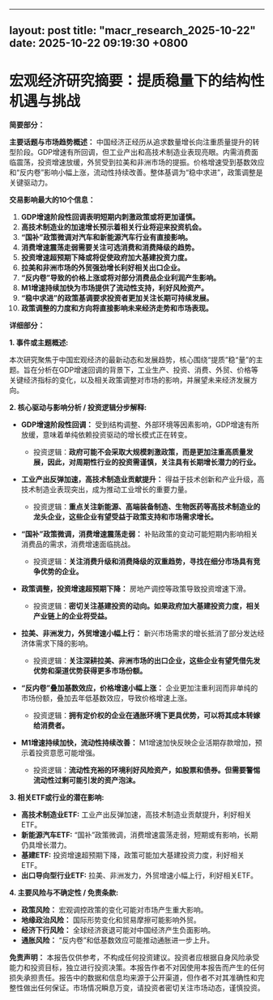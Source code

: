 
--- 
layout: post
title: "macr_research_2025-10-22"
date: 2025-10-22 09:19:30 +0800
--- 

# 宏观经济研究摘要：提质稳量下的结构性机遇与挑战

**简要部分：**

**主要话题与市场趋势概述：** 中国经济正经历从追求数量增长向注重质量提升的转型阶段。GDP增速有所回调，但工业产出和高技术制造业表现亮眼。内需消费面临震荡，投资增速放缓，外贸受到拉美和非洲市场的提振。价格增速受到基数效应和“反内卷”影响小幅上涨，流动性持续改善。整体基调为“稳中求进”，政策调整是关键驱动力。

**交易影响最大的10个信息：**

1. **GDP增速阶段性回调表明短期内刺激政策或将更加谨慎。**
2. **高技术制造业的加速增长预示着相关行业将迎来投资机会。**
3. **“国补”政策微调对汽车和新能源汽车行业有直接影响。**
4. **消费增速震荡走弱需要关注可选消费和消费降级的趋势。**
5. **投资增速超预期下降或将促使政府加大基建投资力度。**
6. **拉美和非洲市场的外贸强劲增长利好相关出口企业。**
7. **“反内卷”导致的价格上涨或将对部分消费品企业利润产生影响。**
8. **M1增速持续加快为市场提供了流动性支持，利好风险资产。**
9. **“稳中求进”的政策基调要求投资者更加关注长期可持续发展。**
10. **政策调整的力度和方向将直接影响未来经济走势和市场表现。**

**详细部分：**

**1. 事件或主题概述:**

本次研究聚焦于中国宏观经济的最新动态和发展趋势，核心围绕“提质”稳“量”的主题。旨在分析在GDP增速回调的背景下，工业生产、投资、消费、外贸、价格等关键经济指标的变化，以及相关政策调整对市场的影响，并展望未来经济发展方向。

**2. 核心驱动与影响分析 / 投资逻辑分步解释:**

*   **GDP增速阶段性回调：** 受到结构调整、外部环境等因素影响，GDP增速有所放缓，意味着单纯依赖投资驱动的增长模式正在转变。
    *   投资逻辑：**政府可能不会采取大规模刺激政策，而是更加注重高质量发展，因此，对周期性行业的投资需谨慎，关注具有长期增长潜力的行业。**

*   **工业产出反弹加速，高技术制造业贡献提升：** 得益于技术创新和产业升级，高技术制造业表现突出，成为推动工业增长的重要力量。
    *   投资逻辑：**重点关注新能源、高端装备制造、生物医药等高技术制造业的龙头企业，这些企业有望受益于政策支持和市场需求增长。**

*   **“国补”政策微调，消费增速震荡走弱：** 补贴政策的变动可能短期内影响相关消费品的需求，消费增速面临挑战。
    *   投资逻辑：**关注消费升级和消费降级的双重趋势，寻找在细分市场具有竞争优势的企业。**

*   **政策调整，投资增速超预期下降：** 房地产调控等政策导致投资增速下滑。
    *   投资逻辑：**密切关注基建投资的动向。如果政府加大基建投资力度，相关产业链上的企业将受益。**

*   **拉美、非洲发力，外贸增速小幅上行：** 新兴市场需求的增长抵消了部分发达经济体需求下降的影响。
    *   投资逻辑：**关注深耕拉美、非洲市场的出口企业，这些企业有望凭借先发优势和渠道优势获得更多市场份额。**

*   **“反内卷”叠加基数效应，价格增速小幅上涨：** 企业更加注重利润而非单纯的市场份额，叠加去年低基数效应，导致价格增速上涨。
    *   投资逻辑：**拥有定价权的企业在通胀环境下更具优势，可以将其成本转嫁给消费者。**

*   **M1增速持续加快，流动性持续改善：** M1增速加快反映企业活期存款增加，预示着投资意愿可能增强。
    *   投资逻辑：**流动性充裕的环境利好风险资产，如股票和债券。但需要警惕流动性过剩可能引发的资产泡沫。**

**3. 相关ETF或行业的潜在影响:**

*   **高技术制造业ETF:** 工业产出反弹加速，高技术制造业贡献提升，利好相关ETF。
*   **新能源汽车ETF:** “国补”政策微调，消费增速震荡走弱，短期或有影响，长期仍具增长潜力。
*   **基建ETF:** 投资增速超预期下降，政策可能加大基建投资力度，利好相关ETF。
*   **出口导向型行业ETF:** 拉美、非洲发力，外贸增速小幅上行，利好相关ETF。

**4. 主要风险与不确定性 / 免责条款:**

*   **政策风险：** 宏观调控政策的变化可能对市场产生重大影响。
*   **地缘政治风险：** 国际形势变化和贸易摩擦可能影响外贸。
*   **经济下行风险：** 全球经济衰退可能对中国经济产生负面影响。
*   **通胀风险：** “反内卷”和低基数效应可能推动通胀进一步上升。

**免责声明：** 本报告仅供参考，不构成任何投资建议。投资者应根据自身风险承受能力和投资目标，独立进行投资决策。本报告作者不对因使用本报告而产生的任何损失承担责任。报告中的数据和信息均来源于公开渠道，但作者不对其准确性和完整性做出任何保证。市场情况瞬息万变，请投资者密切关注市场动态，谨慎投资。